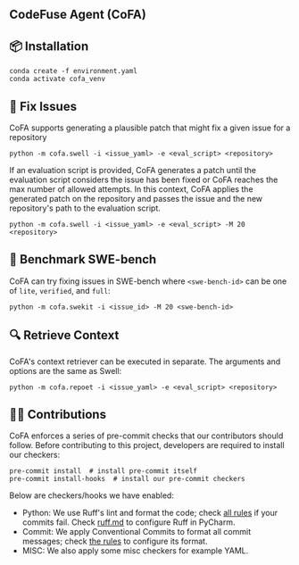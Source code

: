 ## CodeFuse Agent (CoFA)

## 📦 Installation

```shell
conda create -f environment.yaml
conda activate cofa_venv
```

## 🚀 Fix Issues

CoFA supports generating a plausible patch that might fix a given issue for a repository

```shell
python -m cofa.swell -i <issue_yaml> -e <eval_script> <repository>
```

If an evaluation script is provided, CoFA generates a patch until the evaluation script considers the issue has been fixed or CoFA reaches the max number of allowed attempts. In this context, CoFA applies the generated patch on the repository and passes the issue and the new repository's path to the evaluation script.

```shell
python -m cofa.swell -i <issue_yaml> -e <eval_script> -M 20 <repository>
```

## 🚀 Benchmark SWE-bench

CoFA can try fixing issues in SWE-bench where `<swe-bench-id>` can be one of `lite`, `verified`, and `full`:

```shell
python -m cofa.swekit -i <issue_id> -M 20 <swe-bench-id>
```

## 🔍 Retrieve Context

CoFA's context retriever can be executed in separate. The arguments and options are the same as Swell:

```shell
python -m cofa.repoet -i <issue_yaml> -e <eval_script> <repository>
```

## 👨‍💻‍ Contributions

CoFA enforces a series of pre-commit checks that our contributors should follow. Before contributing to this project, developers are required to install our checkers:

```shell
pre-commit install  # install pre-commit itself
pre-commit install-hooks  # install our pre-commit checkers
```

Below are checkers/hooks we have enabled:
+ Python: We use Ruff's lint and format the code; check [all rules](https://docs.astral.sh/ruff/rules/) if your commits fail. Check [ruff.md](../docs/ruff.md) to configure Ruff in PyCharm.
+ Commit: We apply Conventional Commits to format all commit messages; check [the rules](https://www.conventionalcommits.org/) to configure its format.
+ MISC: We also apply some misc checkers for example YAML.
